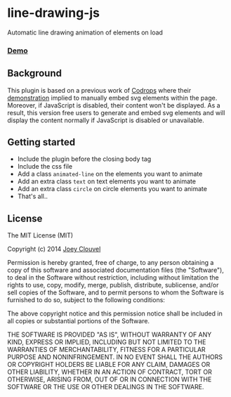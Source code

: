 line-drawing-js
===============

Automatic line drawing animation of elements on load

### [Demo](http://lab.joeyclouvel.com/line-drawing-js/)

Background
-------------
This plugin is based on a previous work of [Codrops](http://www.codrops.com) where their [demonstration](http://tympanus.net/Development/SVGDrawingAnimation/index2.html) implied to manually embed svg elements within the page. Moreover, if JavaScript is disabled, their content won't be displayed.
As a result, this version free users to generate and embed svg elements and will display the content normally if JavaScript is disabled or unavailable.

Getting started
-------------
- Include the plugin before the closing body tag
- Include the css file
- Add a class `animated-line` on the elements you want to animate
- Add an extra class `text` on text elements you want to animate
- Add an extra class `circle` on circle elements you want to animate
- That's all..

License
-------
The MIT License (MIT)

Copyright (c) 2014 [Joey Clouvel](http://joeyclouvel.com)

Permission is hereby granted, free of charge, to any person obtaining a copy of this software and associated documentation files (the "Software"), to deal in the Software without restriction, including without limitation the rights to use, copy, modify, merge, publish, distribute, sublicense, and/or sell copies of the Software, and to permit persons to whom the Software is furnished to do so, subject to the following conditions:

The above copyright notice and this permission notice shall be included in all copies or substantial portions of the Software.

THE SOFTWARE IS PROVIDED "AS IS", WITHOUT WARRANTY OF ANY KIND, EXPRESS OR IMPLIED, INCLUDING BUT NOT LIMITED TO THE WARRANTIES OF MERCHANTABILITY, FITNESS FOR A PARTICULAR PURPOSE AND NONINFRINGEMENT. IN NO EVENT SHALL THE AUTHORS OR COPYRIGHT HOLDERS BE LIABLE FOR ANY CLAIM, DAMAGES OR OTHER LIABILITY, WHETHER IN AN ACTION OF CONTRACT, TORT OR OTHERWISE, ARISING FROM, OUT OF OR IN CONNECTION WITH THE SOFTWARE OR THE USE OR OTHER DEALINGS IN THE SOFTWARE.